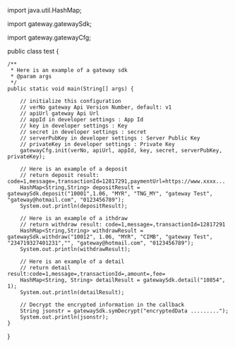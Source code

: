 import java.util.HashMap;


import gateway.gatewaySdk;

import gateway.gatewayCfg;


public class test {

	/**
	 * Here is an example of a gateway sdk
	 * @param args
	 */
	public static void main(String[] args) {
		
		// initialize this configuration
		// verNo gateway Api Version Number, default: v1
		// apiUrl gateway Api Url
		// appId in developer settings : App Id
		// key in developer settings : Key
		// secret in developer settings : secret
		// serverPubKey in developer settings : Server Public Key
		// privateKey in developer settings : Private Key
		gatewayCfg.init(verNo, apiUrl, appId, key, secret, serverPubKey, privateKey);
		
		// Here is an example of a deposit 
		// return deposit result: code=1,message=,transactionId=12817291,paymentUrl=https://www.xxxx...
		HashMap<String,String> depositResult = gatewaySdk.deposit("10001",1.06, "MYR", "TNG_MY", "gateway Test", "gateway@hotmail.com", "0123456789");
		System.out.println(depositResult);
		
		// Here is an example of a ithdraw
		// return withdraw result: code=1,message=,transactionId=12817291
		HashMap<String,String> withdrawResult = gatewaySdk.withdraw("10012", 1.06, "MYR", "CIMB", "gateway Test", "234719327401231","", "gateway@hotmail.com", "0123456789");
		System.out.println(withdrawResult);
		
		// Here is an example of a detail
		// return detail result:code=1,message=,transactionId=,amount=,fee=
		HashMap<String, String> detailResult = gatewaySdk.detail("10854", 1);
		System.out.println(detailResult);
		
		// Decrypt the encrypted information in the callback
		String jsonstr = gatewaySdk.symDecrypt("encryptedData .........");
		System.out.println(jsonstr);
	}
}

